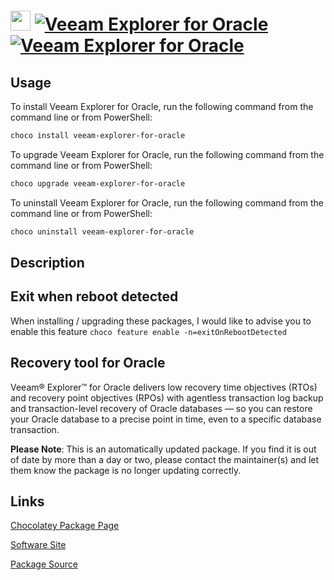 ﻿# <img src="https://cdn.jsdelivr.net/gh/mkevenaar/chocolatey-packages@81eadd12de9d8a24796945af00e35f86ebc48d08/icons/veeam-explorer-for-oracle.png" width="32" height="32"/> [![Veeam Explorer for Oracle](https://img.shields.io/chocolatey/v/veeam-explorer-for-oracle.svg?label=Veeam+Explorer+for+Oracle)](https://chocolatey.org/packages/veeam-explorer-for-oracle) [![Veeam Explorer for Oracle](https://img.shields.io/chocolatey/dt/veeam-explorer-for-oracle.svg)](https://chocolatey.org/packages/veeam-explorer-for-oracle)

## Usage

To install Veeam Explorer for Oracle, run the following command from the command line or from PowerShell:

```powershell
choco install veeam-explorer-for-oracle
```

To upgrade Veeam Explorer for Oracle, run the following command from the command line or from PowerShell:

```powershell
choco upgrade veeam-explorer-for-oracle
```

To uninstall Veeam Explorer for Oracle, run the following command from the command line or from PowerShell:

```powershell
choco uninstall veeam-explorer-for-oracle
```

## Description

## Exit when reboot detected

When installing / upgrading these packages, I would like to advise you to enable this feature `choco feature enable -n=exitOnRebootDetected`

## Recovery tool for Oracle

Veeam® Explorer™ for Oracle delivers low recovery time objectives (RTOs) and recovery point objectives (RPOs) with agentless transaction log backup and transaction-level recovery of Oracle databases — so you can restore your Oracle database to a precise point in time, even to a specific database transaction.

**Please Note**: This is an automatically updated package. If you find it is
out of date by more than a day or two, please contact the maintainer(s) and
let them know the package is no longer updating correctly.


## Links

[Chocolatey Package Page](https://chocolatey.org/packages/veeam-explorer-for-oracle)

[Software Site](http://www.veeam.com/)

[Package Source](https://github.com/mkevenaar/chocolatey-packages/tree/master/automatic/veeam-explorer-for-oracle)

